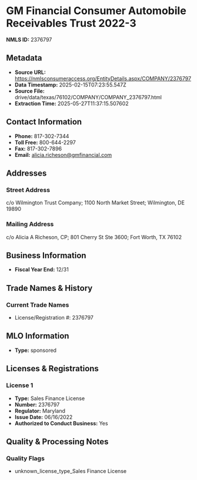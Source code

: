 # GM Financial Consumer Automobile Receivables Trust 2022-3

**NMLS ID:** 2376797

## Metadata
- **Source URL:** https://nmlsconsumeraccess.org/EntityDetails.aspx/COMPANY/2376797
- **Data Timestamp:** 2025-02-15T07:23:55.547Z
- **Source File:** drive/data/texas/76102/COMPANY/COMPANY_2376797.html
- **Extraction Time:** 2025-05-27T11:37:15.507602

## Contact Information
- **Phone:** 817-302-7344
- **Toll Free:** 800-644-2297
- **Fax:** 817-302-7896
- **Email:** alicia.richeson@gmfinancial.com

## Addresses
### Street Address
c/o Wilmington Trust Company; 1100 North Market Street; Wilmington, DE 19890

### Mailing Address
c/o Alicia A Richeson, CP; 801 Cherry St Ste 3600; Fort Worth, TX 76102

## Business Information
- **Fiscal Year End:** 12/31

## Trade Names & History
### Current Trade Names
- License/Registration #: 2376797

## MLO Information
- **Type:** sponsored

## Licenses & Registrations

### License 1
- **Type:** Sales Finance License
- **Number:** 2376797
- **Regulator:** Maryland
- **Issue Date:** 06/16/2022
- **Authorized to Conduct Business:** Yes

## Quality & Processing Notes
### Quality Flags
- unknown_license_type_Sales Finance License
